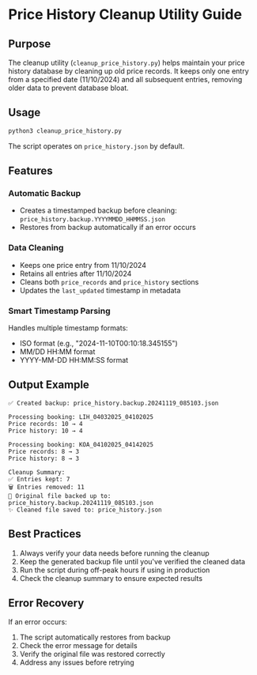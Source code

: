 # Price History Cleanup Utility Guide

## Purpose
The cleanup utility (`cleanup_price_history.py`) helps maintain your price history database by cleaning up old price records. It keeps only one entry from a specified date (11/10/2024) and all subsequent entries, removing older data to prevent database bloat.

## Usage
```bash
python3 cleanup_price_history.py
```

The script operates on `price_history.json` by default.

## Features

### Automatic Backup
- Creates a timestamped backup before cleaning: `price_history.backup.YYYYMMDD_HHMMSS.json`
- Restores from backup automatically if an error occurs

### Data Cleaning
- Keeps one price entry from 11/10/2024
- Retains all entries after 11/10/2024
- Cleans both `price_records` and `price_history` sections
- Updates the `last_updated` timestamp in metadata

### Smart Timestamp Parsing
Handles multiple timestamp formats:
- ISO format (e.g., "2024-11-10T00:10:18.345155")
- MM/DD HH:MM format
- YYYY-MM-DD HH:MM:SS format

## Output Example
```
✅ Created backup: price_history.backup.20241119_085103.json

Processing booking: LIH_04032025_04102025
Price records: 10 → 4
Price history: 10 → 4

Processing booking: KOA_04102025_04142025
Price records: 8 → 3
Price history: 8 → 3

Cleanup Summary:
✅ Entries kept: 7
🗑️ Entries removed: 11
📁 Original file backed up to: price_history.backup.20241119_085103.json
✨ Cleaned file saved to: price_history.json
```

## Best Practices
1. Always verify your data needs before running the cleanup
2. Keep the generated backup file until you've verified the cleaned data
3. Run the script during off-peak hours if using in production
4. Check the cleanup summary to ensure expected results

## Error Recovery
If an error occurs:
1. The script automatically restores from backup
2. Check the error message for details
3. Verify the original file was restored correctly
4. Address any issues before retrying
